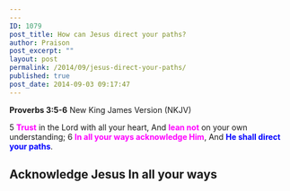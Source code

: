 ```yaml
---
---
ID: 1079
post_title: How can Jesus direct your paths?
author: Praison
post_excerpt: ""
layout: post
permalink: /2014/09/jesus-direct-your-paths/
published: true
post_date: 2014-09-03 09:17:47
---
```

<strong>Proverbs 3:5-6</strong>
New King James Version (NKJV)

5 <span style="color: #ff00ff;"><strong>Trust</strong> </span>in the Lord with all your heart,
And <span style="color: #ff00ff;"><strong>lean not</strong></span> on your own understanding;
6 <span style="color: #ff00ff;"><strong>In all your ways acknowledge Him</strong></span>,
And <strong><span style="color: #0000ff;">He shall direct your paths</span></strong>.
<h2>Acknowledge Jesus In all your ways</h2>